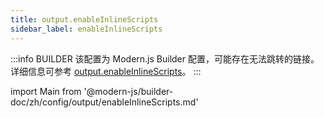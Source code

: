 ```yaml
---
title: output.enableInlineScripts
sidebar_label: enableInlineScripts
---
```


:::info BUILDER
该配置为 Modern.js Builder 配置，可能存在无法跳转的链接。详细信息可参考 [output.enableInlineScripts](https://modernjs.dev/builder/zh/api/config-output.html#output-enableinlinescripts)。
:::

import Main from '@modern-js/builder-doc/zh/config/output/enableInlineScripts.md'

<Main />
